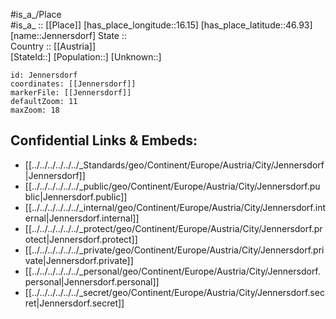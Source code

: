 ﻿---
location: [46.93,16.15] 
mapzoom: [7,12] 
mapmarker: city 
type: City
tags:
- geo/City


SpocWebEntityId: 31186
isDeleted: false
confidential: public

---
#is_a_/Place  
#is_a_ :: [[Place]] 
[has_place_longitude::16.15] 
[has_place_latitude::46.93] 
[name::Jennersdorf] 
State ::  
Country :: [[Austria]]  
[StateId::] 
[Population::] 
[Unknown::] 


```leaflet
id: Jennersdorf
coordinates: [[Jennersdorf]] 
markerFile: [[Jennersdorf]] 
defaultZoom: 11 
maxZoom: 18
```


## Confidential Links & Embeds: 
- [[../../../../../../_Standards/geo/Continent/Europe/Austria/City/Jennersdorf|Jennersdorf]] 
- [[../../../../../../_public/geo/Continent/Europe/Austria/City/Jennersdorf.public|Jennersdorf.public]] 
- [[../../../../../../_internal/geo/Continent/Europe/Austria/City/Jennersdorf.internal|Jennersdorf.internal]] 
- [[../../../../../../_protect/geo/Continent/Europe/Austria/City/Jennersdorf.protect|Jennersdorf.protect]] 
- [[../../../../../../_private/geo/Continent/Europe/Austria/City/Jennersdorf.private|Jennersdorf.private]] 
- [[../../../../../../_personal/geo/Continent/Europe/Austria/City/Jennersdorf.personal|Jennersdorf.personal]] 
- [[../../../../../../_secret/geo/Continent/Europe/Austria/City/Jennersdorf.secret|Jennersdorf.secret]] 

